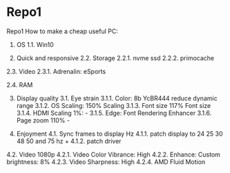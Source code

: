 # Repo1
Repo1
How to make a cheap useful PC:

1. OS
1.1. Win10

2. Quick and responsive
2.2. Storage
2.2.1. nvme ssd
2.2.2. primocache

2.3. Video
2.3.1. Adrenalin: eSports

2.4. RAM


3. Display quality
3.1. Eye strain
3.1.1. Color: 8b YcBR444 reduce dynamic range
3.1.2. OS Scaling: 150% Scaling
3.1.3. Font size 117% Font size
3.1.4. HDMI Scaling 1%: -
3.1.5. Edge: Font Rendering Enhancer
3.1.6. Page zoom 110% -

4. Enjoyment
4.1. Sync frames to display Hz
4.1.1. patch display to 24 25 30 48 50 and 75 hz +
4.1.2. patch driver

4.2. Video 1080p
4.2.1. Video Color Vibrance: High
4.2.2. Enhance: Custom brightness: 8%
4.2.3. Video Sharpness: High
4.2.4. AMD Fluid Motion

